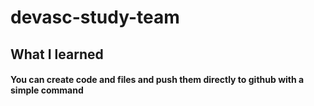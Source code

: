 # devasc-study-team
## What I learned
#### You can create code and files and push them directly to github with a simple command
